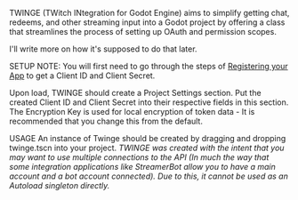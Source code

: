 TWINGE (TWitch INtegration for Godot Engine) aims to simplify getting chat, redeems, and other streaming input into a Godot project by offering a class that streamlines the process of setting up OAuth and permission scopes.

I'll write more on how it's supposed to do that later.

SETUP
NOTE: You will first need to go through the steps of [Registering your App](https://dev.twitch.tv/docs/authentication/register-app/) to get a Client ID and Client Secret.

Upon load, TWINGE should create a Project Settings section.
Put the created Client ID and Client Secret into their respective fields in this section.
The Encryption Key is used for local encryption of token data - It is recommended that you change this from the default.

USAGE
An instance of Twinge should be created by dragging and dropping twinge.tscn into your project. 
*TWINGE was created with the intent that you may want to use multiple connections to the API (In much the way that some integration applications like StreamerBot allow you to have a main account and a bot account connected). Due to this, it cannot be used as an Autoload singleton directly.*